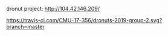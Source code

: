 dronut project: 
http://104.42.146.209/

https://travis-ci.com/CMU-17-356/dronuts-2019-group-2.svg?branch=master
